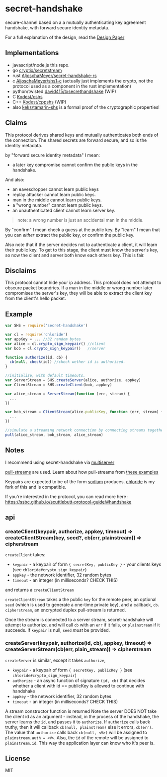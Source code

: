 # secret-handshake

secure-channel based on a a mutually authenticating key agreement handshake, with forward secure identity metadata.

For a full explanation of the design, read the
[Design Paper](http://dominictarr.github.io/secret-handshake-paper/shs.pdf)

## Implementations

* javascript/node.js this repo.
* go [cryptix/secretstream](https://github.com/cryptix/secretstream/)
* rust [AljoschaMeyer/secret-handshake-rs](https://github.com/AljoschaMeyer/secret-handshake-rs)
* c [AljoschaMeyer/shs1-c](https://github.com/AljoschaMeyer/shs1-c) (actually just implements the crypto, not the protocol used as a component in the rust implementation)
* python/twisted [david415/txsecrethandshake](https://github.com/david415/txsecrethandshake) (WIP)
* C [Kodest/cshs](https://github.com/Kodest/cshs)
* C++ [Kodest/cppshs](https://github.com/Kodest/cppshs) (WIP)
* also [keks/tamarin-shs](https://github.com/keks/tamarin-shs) is a formal proof of the cryptographic properties!

## Claims

This protocol derives shared keys and mutually
authenticates both ends of the connection.
The shared secrets are forward secure, and
so is the identity metadata.

by "forward secure identity metadata" I mean:

* a later key compromise cannot confirm the public keys in the handshake.

And also:

* an eavesdropper cannot learn public keys
* replay attacker cannot learn public keys.
* man in the middle cannot learn public keys.
* a "wrong number" cannot learn public keys.
* an unauthenticated client cannot learn server key.
  
> note: a wrong number is just an accidental man in the middle.

By "confirm" I mean check a guess at the public key.
By "learn" I mean that you can _either_ extract the public key,
or confirm the public key.

Also note that if the server decides not to authenticate a client,
it will learn their public key. To get to this stage, the client
must know the server's key, so now the client and server both
know each others key. This is fair.

## Disclaims

This protocol cannot hide your ip address.
This protocol does not attempt to obscure packet boundries.
If a man in the middle or wrong number later compromises
the server's key, they will be able to extract the client
key from the client's hello packet.

## Example

``` js
var SHS = require('secret-handshake')

var cl = require('chloride')
var appKey = ... //32 random bytes
var alice = cl.crypto_sign_keypair() //client
var bob = cl.crypto_sign_keypair()   //server

function authorize(id, cb) {
  cb(null, check(id)) //check wether id is authorized.
}

//initialize, with default timeouts.
var ServerStream = SHS.createServer(alice, authorize, appKey)
var ClientStream = SHS.createClient(bob, appkey)

var alice_stream = ServerStream(function (err, stream) {
  ...
})

var bob_stream = ClientStream(alice.publicKey, function (err, stream) {
  ...
})

//simulate a streaming network connection by connecting streams together
pull(alice_stream, bob_stream, alice_stream)
```

## Notes

I recommend using secret-handshake via [multiserver](https://github.com/dominictarr/multiserver)

[pull-streams](https://github.com/dominictarr/pull-streams) are used.
Learn about how pull-streams from [these examples](https://github.com/dominictarr/pull-stream-examples)

Keypairs are expected to be of the form [sodium](https://github.com/paixaop/node-sodium) produces.
[chloride](https://github.com/dominictarr/chloride) is my fork of this and is compatible.

If you're interested in the protocol, you can read more here : https://ssbc.github.io/scuttlebutt-protocol-guide/#handshake

## api

### createClient(keypair, authorize, appkey, timeout) => createClientStream(key, seed?, cb(err, plainstream)) => cipherstream

`createClient` takes: 
- `keypair` - a keypair of form `{ secretKey, publicKey }` - your clients keys (see `chloride#crypto_sign_keypair`)
- `appkey` - the network identifier, 32 random bytes
- `timeout` - an integer (in milliseconds? CHECK THIS)

and returns a `createClientStream`

`createClientStream` takes a the public `key` for the remote peer,
an optional `seed` (which is used to generate a one-time private key),
and a callback, `cb`. `cipherstream`, an encrypted duplex pull-stream is returned.

Once the stream is connected to a server stream,
secret-handshake will attempt to authorize, and will call
`cb` with an `err` if it fails, or `plainstream` if it succeeds.
If `keypair` is null, `seed` *must* be provided.

### createServer(keypair, authorize(id, cb), appkey, timeout) => createServerStream(cb(err, plain_stream)) => cipherstream

`createServer` is similar, except it takes `authorize`,
- `keypair` - a keypair of form `{ secretKey, publicKey }` (see `chloride#crypto_sign_keypair`)
- `authorize` - an async function of signature `(id, cb)` that decides whether a client with id == publicKey is allowed to continue with handshake
- `appkey` - the network identifier, 32 random bytes
- `timeout` - an integer (in milliseconds? CHECK THIS)

A stream constructor function is returned
Note the server DOES NOT take the client id as an argument - instead, in the process
of the handshake, the server learns the `id`, and passes it to `authorize`.
If `authorize` calls back truthy, then it will callback `cb(null, plainstream)`
else it errors, `cb(err)`.
The value that `authorize` calls back `cb(null, <V>)` will be assigned to `plainstream.auth = <V>`.
Also, the `id` of the remote will be assigned to `plainstream.id`.
This way the application layer can know who it's peer is.

## License

MIT
